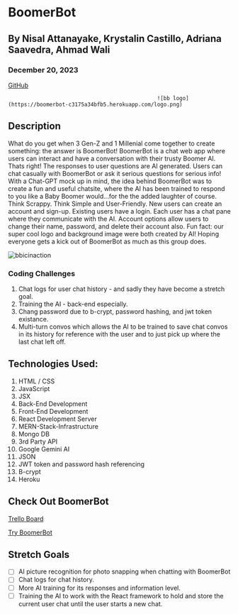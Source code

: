 # BoomerBot

## By Nisal Attanayake, Krystalin Castillo, Adriana Saavedra, Ahmad Wali

### December 20, 2023

[GitHub](https://github.com/KfromtheChi)


                                                   ![bb logo](https://boomerbot-c3175a34bfb5.herokuapp.com/logo.png)


## Description
What do you get when 3 Gen-Z and 1 Millenial come together to create something: the answer is BoomerBot!  BoomerBot is a chat web app where users can interact and have a conversation with their trusty Boomer AI.  Thats right!  The responses to user questions are AI generated.  Users can chat casually with BoomerBot or ask it serious questions for serious info!  With a Chat-GPT mock up in mind, the idea behind BoomerBot was to create a fun and useful chatsite, where the AI has been trained to respond to you like a Baby Boomer would...for the the added laughter of course.  Think Scrappy.  Think Simple and User-Friendly.  New users can create an account and sign-up.  Existing users have a login.  Each user has a chat pane where they communicate with the AI.  Account options allow users to change their name, password, and delete their account also.  Fun fact: our super cool logo and background image were both created by AI!  Hoping everyone gets a kick out of BoomerBot as much as this group does.
 

![bbicinaction]()


### Coding Challenges
1. Chat logs for user chat history - and sadly they have become a stretch goal.
2. Training the AI - back-end especially.
3. Chang password due to b-crypt, password hashing, and jwt token existance.
4. Multi-turn convos which allows the AI to be trained to save chat convos in its history for reference with the user and to just pick up where the last chat left off.


## Technologies Used:
1. HTML / CSS
2. JavaScript
3. JSX
4. Back-End Development
5. Front-End Development
6. React Development Server
7. MERN-Stack-Infrastructure
8. Mongo DB
9. 3rd Party API
10. Google Gemini AI
11. JSON
12. JWT token and password hash referencing
13. B-crypt
14. Heroku


## Check Out BoomerBot

[Trello Board](https://trello.com/b/AZB7kmG4/project-4-boomerbot)

[Try BoomerBot](https://boomerbot-c3175a34bfb5.herokuapp.com/)


## Stretch Goals
- [ ] AI picture recognition for photo snapping when chatting with BoomerBot
- [ ] Chat logs for chat history.
- [ ] More AI training for its responses and information level.
- [ ] Training the AI to work with the React framework to hold and store the current user chat until the user starts a new chat.
